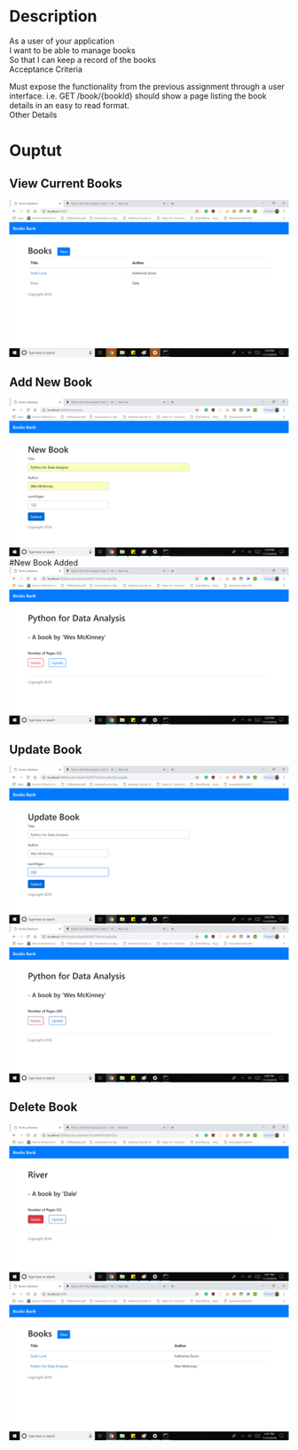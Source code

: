 
# Description

As a user of your application <br/>
I want to be able to manage books <br/>
So that I can keep a record of the books <br/>
Acceptance Criteria <br/>

Must expose the functionality from the previous assignment through a user interface. i.e. GET /book/{bookId} should show a page listing the book details in an easy to read format.<br/>
Other Details

# Ouptut

## View Current Books

<img src='images/getbooks.jpg'>

## Add New Book 

<img src='images/newbook.png'>
#New Book Added
<img src='images/newbookadded.jpg'>


## Update Book

<img src='images/updatebook.png'>
<img src='images/updated.jpg'>

## Delete Book

<img src='images/delete.jpg'>
<img src='images/deleted.jpg'>

